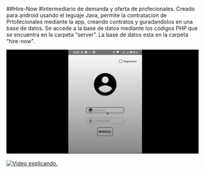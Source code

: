 ##Hire-Now
#Intermediario de demanda y oferta de profecionales.
Creado para android usando el leguaje Java, permite la contratacion de Prtofecionales mediante la app, creando contratos y guradandolos en una base de datos.
Se accede a la base de datos mediante los códigos PHP que se encuentra en la carpeta “server”.
La base de datos esta en la carpeta “hire-now”.

![Image Alt](https://github.com/FierSet/Hire-Now/blob/8eaab7381dc33f46af7224ad01510bf16421bf93/image.png)

[![Video explicando.](https://drive.google.com/file/d/1Cw6-fCT-C1sIenSymGZI-6sFe6gIHvTk/view?usp=sharing)](https://drive.google.com/file/d/1Cw6-fCT-C1sIenSymGZI-6sFe6gIHvTk/view?usp=sharing)
